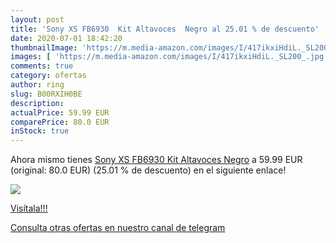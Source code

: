 ```yaml
---
layout: post
title: 'Sony XS FB6930  Kit Altavoces  Negro al 25.01 % de descuento'
date: 2020-07-01 18:42:20
thumbnailImage: 'https://m.media-amazon.com/images/I/417ikxiHdiL._SL200_.jpg'
images: [ 'https://m.media-amazon.com/images/I/417ikxiHdiL._SL200_.jpg' ]
comments: true
category: ofertas
author: ring
slug: B00RXIH0BE
description:
actualPrice: 59.99 EUR
comparePrice: 80.0 EUR
inStock: true
---
```


Ahora mismo tienes [Sony XS FB6930  Kit Altavoces  Negro](https://www.amazon.com/dp/B00RXIH0BE/?tag=redken08-20) a 59.99 EUR (original: 80.0 EUR) (25.01 %  de descuento) en el siguiente enlace!

[![](https://m.media-amazon.com/images/I/417ikxiHdiL._SL200_.jpg)](https://www.amazon.com/dp/B00RXIH0BE/?tag=redken08-20)

[Visítala!!!](https://www.amazon.com/dp/B00RXIH0BE/?tag=redken08-20)

[Consulta otras ofertas en nuestro canal de telegram](https://t.me/s/ofertas25)
